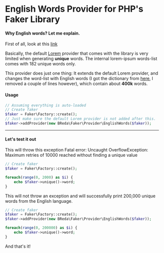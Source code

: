 # English Words  Provider for PHP's Faker Library

#### Why English words? Let me explain.
First of all, look at this [link](https://stackoverflow.com/questions/33270023/php-faker-how-to-create-n-unique-words)

Basically, the default [Lorem](https://github.com/fzaninotto/Faker/blob/master/src/Faker/Provider/Lorem.php) provider that comes with the library is very limited when generating __unique__ words. The internal lorem-ipsum words-list comes with 182 unique words only. 

This provider does just one thing: It extends the default Lorem provider, and changes the word-list with English words (I got the dictionary from [here](https://github.com/dwyl/english-words), I removed a couple of lines however), which contain about __400k__ words.

#### Usage
```php
// Assuming everything is auto-loaded
// Create faker
$faker = Faker\Factory::create();
// Just make sure the default Lorem provider is not added after this. 
$faker->addProvider(new BReda\Faker\Provider\EnglishWords($faker));
```

---

#### Let's test it out
This will throw this exception
Fatal error:  Uncaught OverflowException: Maximum retries of 10000 reached without finding a unique value
```php
// Create faker
$faker = Faker\Factory::create();

foreach(range(0, 2000) as $i) {
    echo $faker->unique()->word;
}
```

This will not throw an exception and will successfully print 200,000 unique words from the English language.
```php
// Create faker
$faker = Faker\Factory::create();
$faker->addProvider(new BReda\Faker\Provider\EnglishWords($faker));

foreach(range(0, 200000) as $i) {
    echo $faker->unique()->word;
}
```

And that's it!